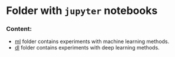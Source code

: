 # Folder with `jupyter` notebooks


### Content:
* [ml](./ml/) folder contains experiments with machine learning methods.
* [dl](./dl/) folder contains experiments with deep learning methods.
